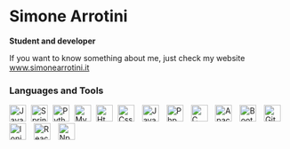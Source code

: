 # Simone Arrotini

**Student and developer**

If you want to know something about me, just check my website www.simonearrotini.it


### Languages and Tools
<img allign="left" alt="Java" width="30px" style="padding-right:5px;" src="https://cdn.jsdelivr.net/gh/devicons/devicon/icons/java/java-original.svg"/>
<img allign="left" alt="Spring" width="30px" style="padding-right:5px;" src="https://cdn.jsdelivr.net/gh/devicons/devicon/icons/spring/spring-original.svg"/>
<img allign="left" alt="Python" width="30px" style="padding-right:5px;" src="https://cdn.jsdelivr.net/gh/devicons/devicon/icons/python/python-original.svg"/>
<img allign="left" alt="MySql" width="30px" style="padding-right:5px;" src="https://cdn.jsdelivr.net/gh/devicons/devicon/icons/mysql/mysql-original.svg"/>
<img allign="left" alt="Html" width="30px" style="padding-right:5px;" src="https://cdn.jsdelivr.net/gh/devicons/devicon/icons/html5/html5-original.svg"/>
<img allign="left" alt="Css" width="30px" style="padding-right:10px;" src="https://cdn.jsdelivr.net/gh/devicons/devicon/icons/css3/css3-original.svg"/>
<img allign="left" alt="Javascript" width="30px" style="padding-right:10px;" src="https://cdn.jsdelivr.net/gh/devicons/devicon/icons/javascript/javascript-original.svg"/>
<img allign="left" alt="Php" width="30px" style="padding-right:10px;" src="https://cdn.jsdelivr.net/gh/devicons/devicon/icons/php/php-original.svg"/>
<img allign="left" alt="C" width="30px" style="padding-right:10px;" src="https://cdn.jsdelivr.net/gh/devicons/devicon/icons/c/c-original.svg"/>
<img allign="left" alt="Apache" width="30px" style="padding-right:10px;" src="https://cdn.jsdelivr.net/gh/devicons/devicon/icons/apache/apache-original.svg"/>
<img allign="left" alt="Bootstrap" width="30px" style="padding-right:10px;" src="https://cdn.jsdelivr.net/gh/devicons/devicon/icons/bootstrap/bootstrap-original.svg"/>
<img allign="left" alt="Git" width="30px" style="padding-right:10px;" src="https://cdn.jsdelivr.net/gh/devicons/devicon/icons/git/git-original.svg"/>
<img allign="left" alt="Ionic" width="30px" style="padding-right:10px;" src="https://cdn.jsdelivr.net/gh/devicons/devicon/icons/ionic/ionic-original.svg"/>
<img allign="left" alt="React" width="30px" style="padding-right:10px;" src="https://cdn.jsdelivr.net/gh/devicons/devicon/icons/react/react-original.svg"/>
<img allign="left" alt="Npm" width="30px" style="padding-right:10px;" src="https://cdn.jsdelivr.net/gh/devicons/devicon/icons/npm/npm-original-wordmark.svg"/>
